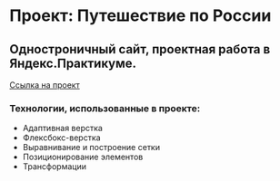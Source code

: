 # Проект: Путешествие по России

## Одностроничный сайт, проектная работа в Яндекс.Практикуме.

[Ссылка на проект](https://etelo.github.io/russian-travel-1/index.html) 

### Технологии, использованные в проекте:
* Адаптивная верстка
* Флексбокс-верстка
* Выравнивание и построение сетки
* Позиционирование элементов
* Трансформации